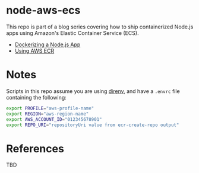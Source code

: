 # node-aws-ecs

This repo is part of a blog series covering how to ship containerized Node.js
apps using Amazon's Elastic Container Service (ECS).

- [Dockerizing a Node.js App](https://blog.devopsdreams.io/thinking-inside-the-box)
- [Using AWS ECR](https://blog.devopsdreams.io/container-yourself)

# Notes

Scripts in this repo assume you are using [direnv](https://direnv.net), and have a `.envrc` file
containing the following:

```bash
export PROFILE="aws-profile-name"
export REGION="aws-region-name"
export AWS_ACCOUNT_ID="012345678901"
export REPO_URI="repositoryUri value from ecr-create-repo output"
```

# References

TBD
